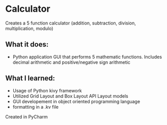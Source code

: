 # Calculator
Creates a 5 function calculator (addition, subtraction, division, multiplication, modulo)

## **What it does:** 
- Python application GUI that performs 5 mathematic functions. Includes decimal arithmetic and positive/negative sign arithmetic

## **What I learned:**

 - Usage of Python kivy framework
 - Utilized Grid Layout and Box Layout API Layout models 
 - GUI developement in object oriented programming language
 - formatting in a .kv file
    
Created in PyCharm
